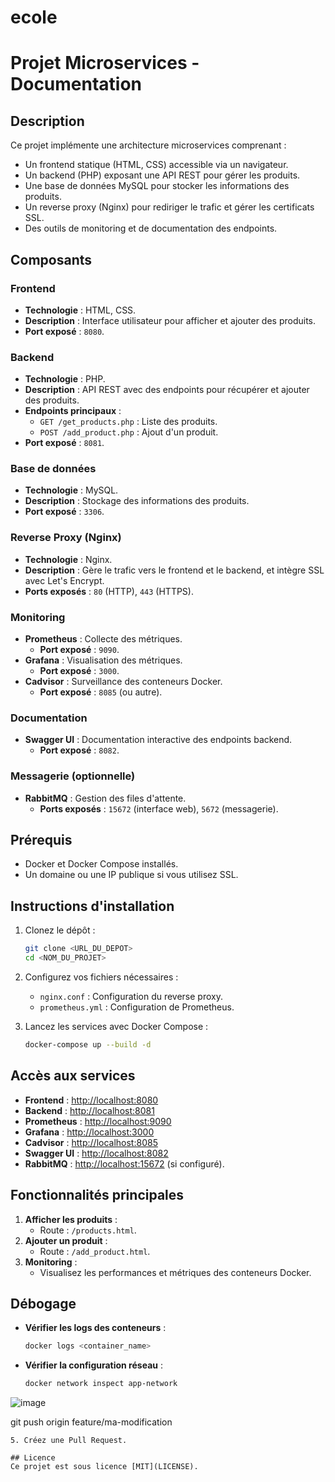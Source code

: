 # ecole

# Projet Microservices - Documentation

## Description
Ce projet implémente une architecture microservices comprenant :
- Un frontend statique (HTML, CSS) accessible via un navigateur.
- Un backend (PHP) exposant une API REST pour gérer les produits.
- Une base de données MySQL pour stocker les informations des produits.
- Un reverse proxy (Nginx) pour rediriger le trafic et gérer les certificats SSL.
- Des outils de monitoring et de documentation des endpoints.

## Composants

### Frontend
- **Technologie** : HTML, CSS.
- **Description** : Interface utilisateur pour afficher et ajouter des produits.
- **Port exposé** : `8080`.

### Backend
- **Technologie** : PHP.
- **Description** : API REST avec des endpoints pour récupérer et ajouter des produits.
- **Endpoints principaux** :
  - `GET /get_products.php` : Liste des produits.
  - `POST /add_product.php` : Ajout d'un produit.
- **Port exposé** : `8081`.

### Base de données
- **Technologie** : MySQL.
- **Description** : Stockage des informations des produits.
- **Port exposé** : `3306`.

### Reverse Proxy (Nginx)
- **Technologie** : Nginx.
- **Description** : Gère le trafic vers le frontend et le backend, et intègre SSL avec Let's Encrypt.
- **Ports exposés** : `80` (HTTP), `443` (HTTPS).

### Monitoring
- **Prometheus** : Collecte des métriques.
  - **Port exposé** : `9090`.
- **Grafana** : Visualisation des métriques.
  - **Port exposé** : `3000`.
- **Cadvisor** : Surveillance des conteneurs Docker.
  - **Port exposé** : `8085` (ou autre).

### Documentation
- **Swagger UI** : Documentation interactive des endpoints backend.
  - **Port exposé** : `8082`.

### Messagerie (optionnelle)
- **RabbitMQ** : Gestion des files d'attente.
  - **Ports exposés** : `15672` (interface web), `5672` (messagerie).

## Prérequis
- Docker et Docker Compose installés.
- Un domaine ou une IP publique si vous utilisez SSL.

## Instructions d'installation
1. Clonez le dépôt :
   ```bash
   git clone <URL_DU_DEPOT>
   cd <NOM_DU_PROJET>
   ```
2. Configurez vos fichiers nécessaires :
   - `nginx.conf` : Configuration du reverse proxy.
   - `prometheus.yml` : Configuration de Prometheus.

3. Lancez les services avec Docker Compose :
   ```bash
   docker-compose up --build -d
   ```

## Accès aux services
- **Frontend** : [http://localhost:8080](http://localhost:8080)
- **Backend** : [http://localhost:8081](http://localhost:8081)
- **Prometheus** : [http://localhost:9090](http://localhost:9090)
- **Grafana** : [http://localhost:3000](http://localhost:3000)
- **Cadvisor** : [http://localhost:8085](http://localhost:8085)
- **Swagger UI** : [http://localhost:8082](http://localhost:8082)
- **RabbitMQ** : [http://localhost:15672](http://localhost:15672) (si configuré).

## Fonctionnalités principales
1. **Afficher les produits** :
   - Route : `/products.html`.
2. **Ajouter un produit** :
   - Route : `/add_product.html`.
3. **Monitoring** :
   - Visualisez les performances et métriques des conteneurs Docker.

## Débogage
- **Vérifier les logs des conteneurs** :
  ```bash
  docker logs <container_name>
  ```
- **Vérifier la configuration réseau** :
  ```bash
  docker network inspect app-network
  ```

![image](https://github.com/user-attachments/assets/d32a9c70-8aa6-495e-87cd-905219420169)

   git push origin feature/ma-modification
   ```
5. Créez une Pull Request.

## Licence
Ce projet est sous licence [MIT](LICENSE).
